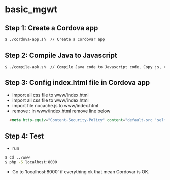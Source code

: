 # basic_mgwt

## Step 1: Create a Cordova app
```sh
$ ./cordova-app.sh  // Create a Cordovar app
```

## Step 2: Compile Java to Javascript

```sh
$ ./compile-apk.sh  // Compile Java code to Javascript code, Copy js, css, from GWT to Cordova
```

## Step 3: Config index.html file in Cordova app

- import all css file to www/index.html
- import all css file to www/index.html
- import file nocache.js to www/index.html
- remove : in www/index.html remove line below

```html
  <meta http-equiv="Content-Security-Policy" content="default-src 'self' data: gap: https://ssl.gstatic.com 'unsafe-eval'; style-src 'self' 'unsafe-inline'; media-src *">
```

## Step 4: Test
- run 

```sh
$ cd ../www
$ php -S localhost:8000
```

- Go to 'localhost:8000' if everything ok that mean Cordovar is OK.
